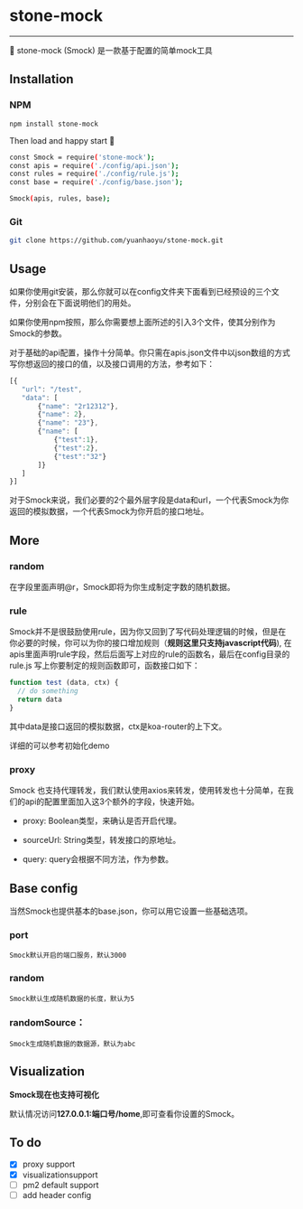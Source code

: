 # stone-mock
---
🔧 stone-mock (Smock) 是一款基于配置的简单mock工具

##  Installation

### NPM

```npm
npm install stone-mock
```

Then load and happy start 🚗

```bash
const Smock = require('stone-mock');
const apis = require('./config/api.json');
const rules = require('./config/rule.js');
const base = require('./config/base.json');

Smock(apis, rules, base);
```

### Git

```bash
git clone https://github.com/yuanhaoyu/stone-mock.git

```

## Usage

如果你使用git安装，那么你就可以在config文件夹下面看到已经预设的三个文件，分别会在下面说明他们的用处。

如果你使用npm按照，那么你需要想上面所述的引入3个文件，使其分别作为Smock的参数。

对于基础的api配置，操作十分简单。你只需在apis.json文件中以json数组的方式写你想返回的接口的值，以及接口调用的方法，参考如下：

```javascript
[{
   "url": "/test",
   "data": [
       {"name": "2r12312"},
       {"name": 2},
       {"name": "23"},
       {"name": [
           {"test":1},
           {"test":2},
           {"test":"32"}
       ]}
   ]
}]
```
对于Smock来说，我们必要的2个最外层字段是data和url，一个代表Smock为你返回的模拟数据，一个代表Smock为你开启的接口地址。

## More

### random

在字段里面声明@r，Smock即将为你生成制定字数的随机数据。

### rule

Smock并不是很鼓励使用rule，因为你又回到了写代码处理逻辑的时候，但是在你必要的时候，你可以为你的接口增加规则（**规则这里只支持javascript代码**), 在apis里面声明rule字段，然后后面写上对应的rule的函数名，最后在config目录的rule.js 写上你要制定的规则函数即可，函数接口如下：

```javascript
function test (data, ctx) {
  // do something
  return data
}
```

其中data是接口返回的模拟数据，ctx是koa-router的上下文。

详细的可以参考初始化demo

### proxy

Smock 也支持代理转发，我们默认使用axios来转发，使用转发也十分简单，在我们的api的配置里面加入这3个额外的字段，快速开始。

- proxy: Boolean类型，来确认是否开启代理。

- sourceUrl: String类型，转发接口的原地址。

- query: query会根据不同方法，作为参数。


## Base config

当然Smock也提供基本的base.json，你可以用它设置一些基础选项。

### port
	
	Smock默认开启的端口服务，默认3000

### random

	Smock默认生成随机数据的长度，默认为5

### randomSource：
	Smock生成随机数据的数据源，默认为abc

## Visualization
**Smock现在也支持可视化**

默认情况访问**127.0.0.1:端口号/home**,即可查看你设置的Smock。

## To do

- [x] proxy support
- [x] visualizationsupport
- [ ] pm2 default support
- [ ] add header config